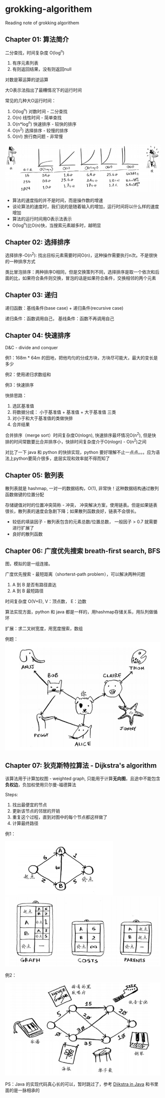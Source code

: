 # grokking-algorithem

Reading note of grokking algorithem

## Chapter 01: 算法简介

二分查找，时间复杂度 O(log<sup>n</sup>)

1. 有序元素列表
1. 有则返回结果，没有则返回null

对数是幂运算的逆运算

大O表示法指出了最糟情况下的运行时间

常见的几种大O运行时间：

1. O(log<sup>n</sup>) 对数时间 - 二分查找
1. O(n) 线性时间 - 简单查找
1. O(n*log<sup>n</sup>) 快速排序 - 较快的排序
1. O(n<sup>2</sup>) 选择排序 - 较慢的排序
1. O(n!) 旅行商问题 - 非常慢

![time complexity](images/time_complexity.png)

* 算法的速度指的并不是时间，而是操作数的增速
* 谈论算法的速度时，我们说的是随着输入的增加，运行时间将以什么样的速度增加
* 算法的运行时间用O表示法表示
* O(log<sup>n</sup>)比O(n)快，当搜索元素越多时，越明显

## Chapter 02: 选择排序

选择排序-O(n<sup>2</sup>): 找出目标元素需要时间O(n)，这种操作需要执行n次。不是很快的一种排序方式

类比冒泡排序：两种排序O相同，但是交换策列不同，选择排序是取一个依次和后面的比，如果符合条件则交换，冒泡的话是如果符合条件，交换相邻的两个元素

## Chapter 03: 递归

递归函数：基线条件(base case) + 递归条件(recursive case)

递归条件：函数调用自己， 基线条件：函数不再调用自己

## Chapter 04: 快速排序

D&C - divide and conquer

例1：168m * 64m 的田地，把他均匀的分成方块，方块尽可能大，最大的变长是多少

例2：使用递归求数组和

例3：快速排序

快排思路：

1. 选区基准值
1. 将数据分成： 小于基准值 + 基准值 + 大于基准值 三类
1. 对小于和大于基准值的类做快排
1. 合并结果

合并排序（merge sort）时间复杂度O(nlogn), 快速排序最坏情况O(n<sup>2</sup>), 但是快排的时间常数要比合并排序小，快排时间复杂度介于O(nlogn) - O(n<sup>2</sup>)之间

对比了一下 java 和 python 的快排实现，python 要好理解不止一点点。。。应为语法上python要简介很多，底层实现和效率就不得而知了

## Chapter 05: 散列表

散列表就是 hashmap, 一对一的数据结构，O(1), 非常快！这种数据结构通过散列函数做键的位置分配

存储键值对时的位置冲突简称 - 冲突， 冲突解决方案，使用链表。但是如果链表很长，散列表的速度会急剧下降；如果散列函数良好，链表不会很长。

* 较低的填装因子 - 散列表包含的元素总数/位置总数， 一般因子 > 0.7 就需要进行扩展了
* 良好的散列函数

## Chapter 06: 广度优先搜索 breath-first search, BFS

图，模拟的是一组连接。

广度优先搜索 - 最短距离（shorterst-path problem），可以解决两种问题

1. A 到 B 是否有路径直达
1. A 到 B 最短路径

时间复杂度 O(V+E), V：顶点数， E：边数

算法实现方面，python 和 java 都是一样的，用hashmap存储关系，用队列做循环

扩展：求二叉树宽度，用宽度搜索，数组

例题：
![BFS](images/BFS_Sample.png)

## Chapter 07: 狄克斯特拉算法 - Dijkstra's algorithm

该算法用于计算加权图 - weighted graph, 只能用于计算**无向图**，且途中不能包含**负权边**，负加权使用贝尔曼-福德算法

Steps:

1. 找出最便宜的节点
1. 更新该节点的邻居的开销
1. 重复这个过程，直到对图中的每个节点都这样做了
1. 计算最终路径

例1：

![Dijkstra01](images/Dijkstra01.png)
![Dijkstra01](images/Dijkstra02.png)

例2：

![Dijkstra01](images/Dijkstra03.png)

PS：Java 的实现代码真心长的可以，暂时跳过了，参考 [Dijkstra in Java](https://www.vogella.com/tutorials/JavaAlgorithmsDijkstra/article.html) 和书里面的是一脉相承的
